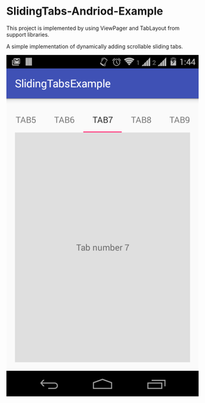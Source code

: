 # SlidingTabs-Andriod-Example

This project is implemented by using ViewPager and TabLayout from support libraries.

A simple implementation of dynamically adding scrollable sliding tabs.

![Alt screenshot](/images/screenshot.png)